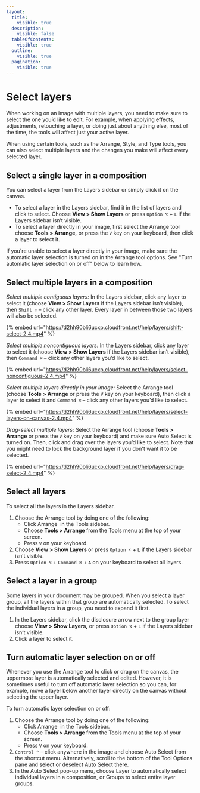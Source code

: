 ```yaml
---
layout:
  title:
    visible: true
  description:
    visible: false
  tableOfContents:
    visible: true
  outline:
    visible: true
  pagination:
    visible: true
---
```


# Select layers

When working on an image with multiple layers, you need to make sure to select the one you’d like to edit. For example, when applying effects, adjustments, retouching a layer, or doing just about anything else, most of the time, the tools will affect just your active layer.

When using certain tools, such as the Arrange, Style, and Type tools, you can also select multiple layers and the changes you make will affect every selected layer.

## Select a single layer in a composition

You can select a layer from the Layers sidebar or simply click it on the canvas.

* To select a layer in the Layers sidebar, find it in the list of layers and click to select. Choose **View > Show Layers** or press `Option ⌥` + `L` if the Layers sidebar isn’t visible.
* To select a layer directly in your image, first select the Arrange tool choose **Tools > Arrange,** or press the `V` key on your keyboard, then click a layer to select it.

If you're unable to select a layer directly in your image, make sure the automatic layer selection is turned on in the Arrange tool options. See "Turn automatic layer selection on or off" below to learn how.

## Select multiple layers in a composition

_Select multiple contiguous layers:_ In the Layers sidebar, click any layer to select it (choose **View > Show Layers** if the Layers sidebar isn’t visible), then `Shift ⇧` – click any other layer. Every layer in between those two layers will also be selected.

{% embed url="https://d2hh90bli6ucxp.cloudfront.net/help/layers/shift-select-2.4.mp4" %}

_Select multiple noncontiguous layers:_ In the Layers sidebar, click any layer to select it (choose **View > Show Layers** if the Layers sidebar isn’t visible), then `Command ⌘` – click any other layers you’d like to select.

{% embed url="https://d2hh90bli6ucxp.cloudfront.net/help/layers/select-noncontiguous-2.4.mp4" %}

_Select multiple layers directly in your image:_ Select the Arrange tool (choose **Tools > Arrange** or press the `V` key on your keyboard), then click a layer to select it and `Command ⌘` – click any other layers you’d like to select.

{% embed url="https://d2hh90bli6ucxp.cloudfront.net/help/layers/select-layers-on-canvas-2.4.mp4" %}

_Drag-select multiple layers:_ Select the Arrange tool (choose **Tools > Arrange** or press the `V` key on your keyboard) and make sure Auto Select is turned on. Then, click and drag over the layers you’d like to select. Note that you might need to lock the background layer if you don't want it to be selected.

{% embed url="https://d2hh90bli6ucxp.cloudfront.net/help/layers/drag-select-2.4.mp4" %}

## Select all layers

To select all the layers in the Layers sidebar.

1. Choose the Arrange tool by doing one of the following:
   * Click Arrange <img src="https://help.pixelmator.com/pixelmator-pro/3.5/assets/English/1590505056000.png" alt="" data-size="line"> in the Tools sidebar.
   * Choose **Tools > Arrange** from the Tools menu at the top of your screen.
   * Press `V` on your keyboard.
2. Choose **View > Show Layers** or press `Option ⌥` + `L` if the Layers sidebar isn’t visible.
3. Press `Option ⌥` + `Command ⌘` + `A` on your keyboard to select all layers.

## Select a layer in a group

Some layers in your document may be grouped. When you select a layer group, all the layers within that group are automatically selected. To select the individual layers in a group, you need to expand it first.

1. In the Layers sidebar, click the disclosure arrow next to the group layer choose **View > Show Layers,** or press `Option ⌥` + `L` if the Layers sidebar isn’t visible.
2. Click a layer to select it.

## Turn automatic layer selection on or off

Whenever you use the Arrange tool to click or drag on the canvas, the uppermost layer is automatically selected and edited. However, it is sometimes useful to turn off automatic layer selection so you can, for example, move a layer below another layer directly on the canvas without selecting the upper layer.

To turn automatic layer selection on or off:

1. Choose the Arrange tool by doing one of the following:
   * Click Arrange <img src="https://help.pixelmator.com/pixelmator-pro/3.5/assets/English/1590505056000.png" alt="" data-size="line"> in the Tools sidebar.
   * Choose **Tools > Arrange** from the Tools menu at the top of your screen.
   * Press `V` on your keyboard.
2. `Control ⌃` – click anywhere in the image and choose Auto Select from the shortcut menu. Alternatively, scroll to the bottom of the Tool Options pane and select or deselect Auto Select there.
3. In the Auto Select pop-up menu, choose Layer to automatically select individual layers in a composition, or Groups to select entire layer groups.
